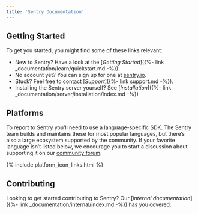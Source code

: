 ```yaml
---
title: 'Sentry Documentation'
---
```


## Getting Started

To get you started, you might find some of these links relevant:

-   New to Sentry? Have a look at the [_Getting Started_]({%- link _documentation/learn/quickstart.md -%}).
-   No account yet? You can sign up for one at [sentry.io](https://sentry.io/signup/).
-   Stuck? Feel free to contact [_Support_]({%- link support.md -%}).
-   Installing the Sentry server yourself? See [_Installation_]({%- link _documentation/server/installation/index.md -%})

## Platforms

To report to Sentry you’ll need to use a language-specific SDK. The Sentry team builds and maintains these for most popular languages, but there’s also a large ecosystem supported by the community. If your favorite language isn’t listed below, we encourage you to start a discussion about supporting it on our [community forum](https://forum.sentry.io).

{% include platform_icon_links.html %}

## Contributing

Looking to get started contributing to Sentry? Our [_internal documentation_]({%- link _documentation/internal/index.md -%}) has you covered.
